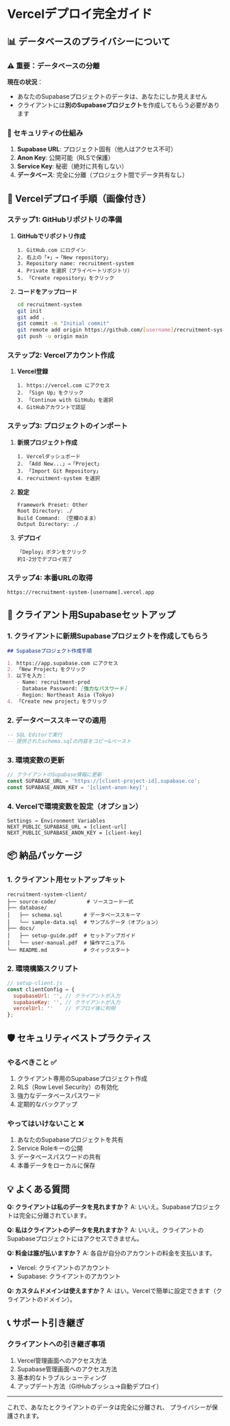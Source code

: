 # Vercelデプロイ完全ガイド

## 📊 データベースのプライバシーについて

### ⚠️ 重要：データベースの分離

**現在の状況**：
- あなたのSupabaseプロジェクトのデータは、あなたにしか見えません
- クライアントには**別のSupabaseプロジェクト**を作成してもらう必要があります

### 🔐 セキュリティの仕組み
1. **Supabase URL**: プロジェクト固有（他人はアクセス不可）
2. **Anon Key**: 公開可能（RLSで保護）
3. **Service Key**: 秘密（絶対に共有しない）
4. **データベース**: 完全に分離（プロジェクト間でデータ共有なし）

## 🚀 Vercelデプロイ手順（画像付き）

### ステップ1: GitHubリポジトリの準備

1. **GitHubでリポジトリ作成**
   ```
   1. GitHub.com にログイン
   2. 右上の「+」→「New repository」
   3. Repository name: recruitment-system
   4. Private を選択（プライベートリポジトリ）
   5. 「Create repository」をクリック
   ```

2. **コードをアップロード**
   ```bash
   cd recruitment-system
   git init
   git add .
   git commit -m "Initial commit"
   git remote add origin https://github.com/[username]/recruitment-system.git
   git push -u origin main
   ```

### ステップ2: Vercelアカウント作成

1. **Vercel登録**
   ```
   1. https://vercel.com にアクセス
   2. 「Sign Up」をクリック
   3. 「Continue with GitHub」を選択
   4. GitHubアカウントで認証
   ```

### ステップ3: プロジェクトのインポート

1. **新規プロジェクト作成**
   ```
   1. Vercelダッシュボード
   2. 「Add New...」→「Project」
   3. 「Import Git Repository」
   4. recruitment-system を選択
   ```

2. **設定**
   ```
   Framework Preset: Other
   Root Directory: ./
   Build Command: （空欄のまま）
   Output Directory: ./
   ```

3. **デプロイ**
   ```
   「Deploy」ボタンをクリック
   約1-2分でデプロイ完了
   ```

### ステップ4: 本番URLの取得

```
https://recruitment-system-[username].vercel.app
```

## 🔄 クライアント用Supabaseセットアップ

### 1. クライアントに新規Supabaseプロジェクトを作成してもらう

```markdown
## Supabaseプロジェクト作成手順

1. https://app.supabase.com にアクセス
2. 「New Project」をクリック
3. 以下を入力：
   - Name: recruitment-prod
   - Database Password: [強力なパスワード]
   - Region: Northeast Asia (Tokyo)
4. 「Create new project」をクリック
```

### 2. データベーススキーマの適用

```sql
-- SQL Editorで実行
-- 提供されたschema.sqlの内容をコピー&ペースト
```

### 3. 環境変数の更新

```javascript
// クライアントのSupabase情報に更新
const SUPABASE_URL = 'https://[client-project-id].supabase.co';
const SUPABASE_ANON_KEY = '[client-anon-key]';
```

### 4. Vercelで環境変数を設定（オプション）

```
Settings → Environment Variables
NEXT_PUBLIC_SUPABASE_URL = [client-url]
NEXT_PUBLIC_SUPABASE_ANON_KEY = [client-key]
```

## 📦 納品パッケージ

### 1. クライアント用セットアップキット
```
recruitment-system-client/
├── source-code/          # ソースコード一式
├── database/
│   ├── schema.sql       # データベーススキーマ
│   └── sample-data.sql  # サンプルデータ（オプション）
├── docs/
│   ├── setup-guide.pdf  # セットアップガイド
│   └── user-manual.pdf  # 操作マニュアル
└── README.md            # クイックスタート
```

### 2. 環境構築スクリプト
```javascript
// setup-client.js
const clientConfig = {
  supabaseUrl: '', // クライアントが入力
  supabaseKey: '', // クライアントが入力
  vercelUrl: ''    // デプロイ後に判明
};
```

## 🛡️ セキュリティベストプラクティス

### やるべきこと ✅
1. クライアント専用のSupabaseプロジェクト作成
2. RLS（Row Level Security）の有効化
3. 強力なデータベースパスワード
4. 定期的なバックアップ

### やってはいけないこと ❌
1. あなたのSupabaseプロジェクトを共有
2. Service Roleキーの公開
3. データベースパスワードの共有
4. 本番データをローカルに保存

## 💡 よくある質問

**Q: クライアントは私のデータを見れますか？**
A: いいえ。Supabaseプロジェクトは完全に分離されています。

**Q: 私はクライアントのデータを見れますか？**
A: いいえ。クライアントのSupabaseプロジェクトにはアクセスできません。

**Q: 料金は誰が払いますか？**
A: 各自が自分のアカウントの料金を支払います。
- Vercel: クライアントのアカウント
- Supabase: クライアントのアカウント

**Q: カスタムドメインは使えますか？**
A: はい。Vercelで簡単に設定できます（クライアントのドメイン）。

## 📞 サポート引き継ぎ

### クライアントへの引き継ぎ事項
1. Vercel管理画面へのアクセス方法
2. Supabase管理画面へのアクセス方法
3. 基本的なトラブルシューティング
4. アップデート方法（GitHubプッシュ→自動デプロイ）

---
これで、あなたとクライアントのデータは完全に分離され、
プライバシーが保護されます。